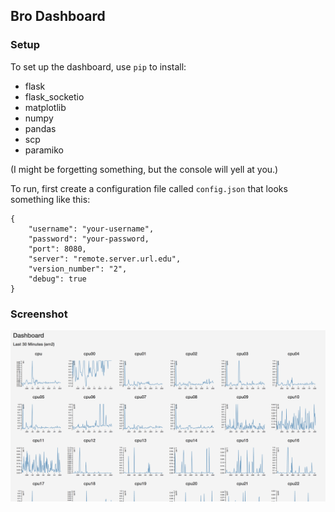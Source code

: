 ## Bro Dashboard

### Setup 

To set up the dashboard, use `pip` to install:
- flask
- flask_socketio
- matplotlib
- numpy
- pandas
- scp
- paramiko

(I might be forgetting something, but the console will yell at you.)

To run, first create a configuration file called `config.json` that looks something like this:

```
{
	"username": "your-username",
	"password": "your-password,
	"port": 8080,
	"server": "remote.server.url.edu",
	"version_number": "2",
	"debug": true
}
```

### Screenshot

![screenshot](https://raw.githubusercontent.com/UVA-High-Speed-Networks/network-monitoring-dashboard/master/dashboard-screenshot.png)